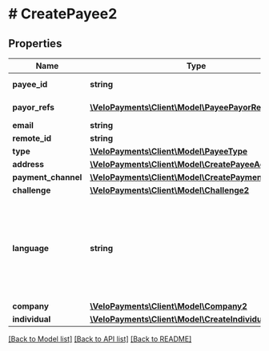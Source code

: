 # # CreatePayee2

## Properties

Name | Type | Description | Notes
------------ | ------------- | ------------- | -------------
**payee_id** | **string** |  | [optional] [readonly]
**payor_refs** | [**\VeloPayments\Client\Model\PayeePayorRef[]**](PayeePayorRef.md) |  | [optional] [readonly]
**email** | **string** |  |
**remote_id** | **string** |  |
**type** | [**\VeloPayments\Client\Model\PayeeType**](PayeeType.md) |  |
**address** | [**\VeloPayments\Client\Model\CreatePayeeAddress2**](CreatePayeeAddress2.md) |  |
**payment_channel** | [**\VeloPayments\Client\Model\CreatePaymentChannel2**](CreatePaymentChannel2.md) |  | [optional]
**challenge** | [**\VeloPayments\Client\Model\Challenge2**](Challenge2.md) |  | [optional]
**language** | **string** | An IETF BCP 47 language code which has been configured for use within this Velo environment.&lt;BR&gt; See the /v1/supportedLanguages endpoint to list the available codes for an environment. | [optional]
**company** | [**\VeloPayments\Client\Model\Company2**](Company2.md) |  | [optional]
**individual** | [**\VeloPayments\Client\Model\CreateIndividual2**](CreateIndividual2.md) |  | [optional]

[[Back to Model list]](../../README.md#models) [[Back to API list]](../../README.md#endpoints) [[Back to README]](../../README.md)
